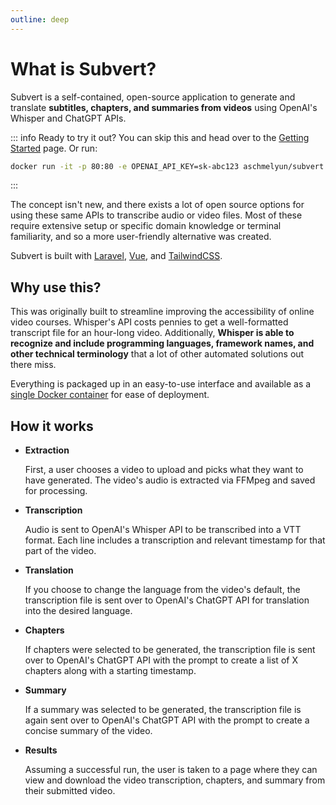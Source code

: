 ```yaml
---
outline: deep
---
```


# What is Subvert?

Subvert is a self-contained, open-source application to generate and translate **subtitles, chapters, and summaries from videos** using OpenAI's Whisper and ChatGPT APIs.

::: info Ready to try it out?
You can skip this and head over to the [Getting Started](/getting-started) page. Or run:
```sh
docker run -it -p 80:80 -e OPENAI_API_KEY=sk-abc123 aschmelyun/subvert
```
:::

The concept isn't new, and there exists a lot of open source options for using these same APIs to transcribe audio or video files. Most of these require extensive setup or specific domain knowledge or terminal familiarity, and so a more user-friendly alternative was created.

Subvert is built with [Laravel](https://laravel.com), [Vue](https://vuejs.org), and [TailwindCSS](https://tailwindcss.com).

## Why use this?

This was originally built to streamline improving the accessibility of online video courses. Whisper's API costs pennies to get a well-formatted transcript file for an hour-long video. Additionally, **Whisper is able to recognize and include programming languages, framework names, and other technical terminology** that a lot of other automated solutions out there miss.

Everything is packaged up in an easy-to-use interface and available as a [single Docker container](https://hub.docker.com/r/aschmelyun/subvert) for ease of deployment.

## How it works

- **Extraction**

  First, a user chooses a video to upload and picks what they want to have generated. The video's audio is extracted via FFMpeg and saved for processing.

- **Transcription**

  Audio is sent to OpenAI's Whisper API to be transcribed into a VTT format. Each line includes a transcription and relevant timestamp for that part of the video.

- **Translation**

  If you choose to change the language from the video's default, the transcription file is sent over to OpenAI's ChatGPT API for translation into the desired language.

- **Chapters**

  If chapters were selected to be generated, the transcription file is sent over to OpenAI's ChatGPT API with the prompt to create a list of X chapters along with a starting timestamp.

- **Summary**

  If a summary was selected to be generated, the transcription file is again sent over to OpenAI's ChatGPT API with the prompt to create a concise summary of the video.

- **Results**

  Assuming a successful run, the user is taken to a page where they can view and download the video transcription, chapters, and summary from their submitted video.